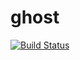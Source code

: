 # ghost
[![Build Status](https://travis-ci.org/blackwindrunner/ghost.svg?branch=master)](https://travis-ci.org/blackwindrunner/ghost)
